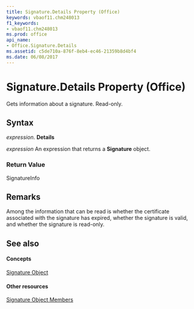 ```yaml
---
title: Signature.Details Property (Office)
keywords: vbaof11.chm248013
f1_keywords:
- vbaof11.chm248013
ms.prod: office
api_name:
- Office.Signature.Details
ms.assetid: c5de710a-876f-8eb4-ec46-21359b8d4bf4
ms.date: 06/08/2017
---
```



# Signature.Details Property (Office)

Gets information about a signature. Read-only.


## Syntax

 _expression_. **Details**

 _expression_ An expression that returns a **Signature** object.


### Return Value

SignatureInfo


## Remarks

Among the information that can be read is whether the certificate associated with the signature has expired, whether the signature is valid, and whether the signature is read-only.


## See also


#### Concepts


[Signature Object](signature-object-office.md)
#### Other resources


[Signature Object Members](signature-members-office.md)

